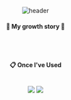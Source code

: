 <div align="center">
  
  ![header](https://capsule-render.vercel.app/api?type=Waving&color=ff7f7f&text=Welcome%to%my%Github!)

#### :sparkling_heart: My growth story :sparkling_heart:
  
 <br/>
 <br/>
  
####  :clipboard: Once I've Used 
  
 <br/>
  
<img src="https://img.shields.io/badge/RStudio-75AADB?style=for-the-badge&logo=RStudio&logoColor=white">
<img src="https://img.shields.io/badge/Python-3776AB?style=for-the-badge&logo=Python&logoColor=white">
 
   <br/>
   <br/>
 


<!--
**wjdals0626/wjdals0626** is a ✨ _special_ ✨ repository because its `README.md` (this file) appears on your GitHub profile.

Here are some ideas to get you started:

- 🔭 I’m currently working on ...
- 🌱 I’m currently learning ...
- 👯 I’m looking to collaborate on ...
- 🤔 I’m looking for help with ...
- 💬 Ask me about ...
- 📫 How to reach me: ...
- 😄 Pronouns: ...
- ⚡ Fun fact: ...
-->
